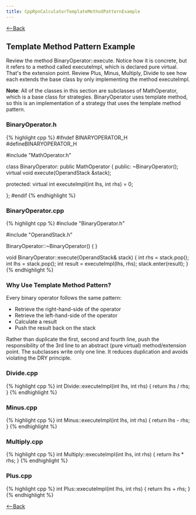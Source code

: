 ```yaml
---
title: CppRpnCalculatorTemplateMethodPatternExample
---
```

[<--Back](RpnCalculatorCppExampleImplementation)
## Template Method Pattern Example
Review the method BinaryOperator::execute. Notice how it is concrete, but it refers to a method called executeImpl, which is declared pure virtual. That's the extension point. Review Plus, Minus, Multiply, Divide to see how each extends the base class by only implementing the method executeImpl.

**Note**: All of the classes in this section are subclasses of MathOperator, which is a base class for strategies. BinaryOperator uses template method, so this is an implementation of a strategy that uses the template method pattern.

### BinaryOperator.h
{% highlight cpp %}
#ifndef BINARYOPERATOR_H
#defineBINARYOPERATOR_H

#include "MathOperator.h"

class BinaryOperator: public MathOperator {
public:
   ~BinaryOperator();
   virtual void execute(OperandStack &stack);

protected:
   virtual int executeImpl(int lhs, int rhs) = 0;

};
#endif
{% endhighlight %}

### BinaryOperator.cpp
{% highlight cpp %}
#include "BinaryOperator.h"

#include "OperandStack.h"

BinaryOperator::~BinaryOperator() {
}

void BinaryOperator::execute(OperandStack& stack) {
   int rhs = stack.pop();
   int lhs = stack.pop();
   int result = executeImpl(lhs, rhs);
   stack.enter(result);
}
{% endhighlight %}

### Why Use Template Method Pattern?
Every binary operator follows the same pattern:
* Retrieve the right-hand-side of the operator
* Retrieve the left-hand-side of the operator
* Calculate a result
* Push the result back on the stack

Rather than duplicate the first, second and fourth line, push the responsibility of the 3rd line to an abstract (pure virtual) method/extension point. The subclasses write only one line. It reduces duplication and avoids violating the DRY principle.

### Divide.cpp
{% highlight cpp %}
int Divide::executeImpl(int lhs, int rhs) {
   return lhs / rhs;
}
{% endhighlight %}

### Minus.cpp
{% highlight cpp %}
int Minus::executeImpl(int lhs, int rhs) {
   return lhs - rhs;
}
{% endhighlight %}

### Multiply.cpp
{% highlight cpp %}
int Multiply::executeImpl(int lhs, int rhs) {
   return lhs * rhs;
}
{% endhighlight %}

### Plus.cpp
{% highlight cpp %}
int Plus::executeImpl(int lhs, int rhs) {
   return lhs + rhs;
}
{% endhighlight %}

[<--Back](RpnCalculatorCppExampleImplementation)
